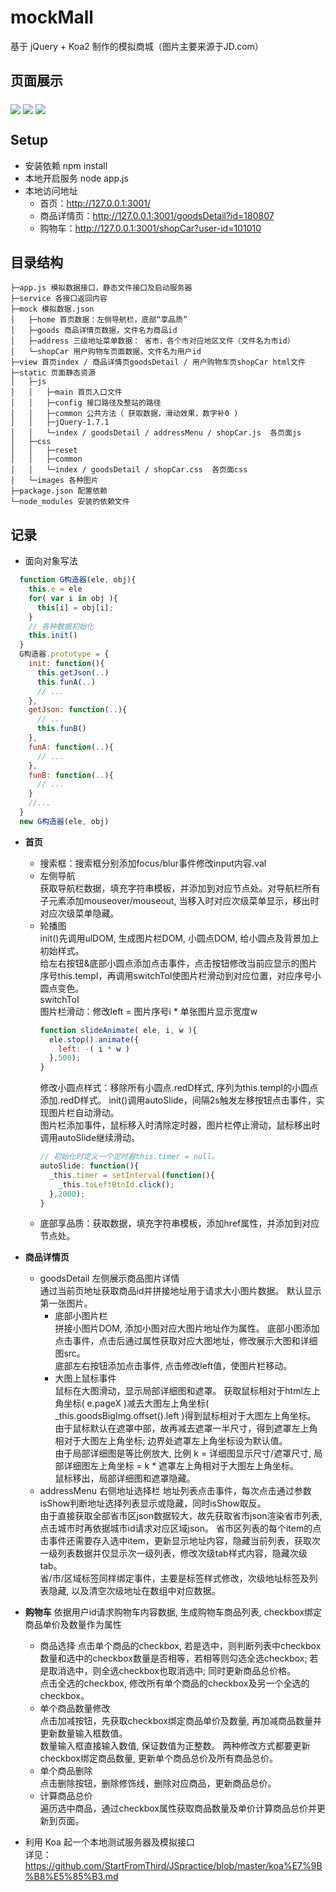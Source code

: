 # mockMall  
基于 jQuery + Koa2 制作的模拟商城（图片主要来源于JD.com）
## 页面展示
  <img align="middle" src="https://raw.githubusercontent.com/StartFromThird/mockMall/master/show/index.PNG"/>  
  <img align="middle" src="https://raw.githubusercontent.com/StartFromThird/mockMall/master/show/detail.PNG"/>  
  <img align="middle" src="https://raw.githubusercontent.com/StartFromThird/mockMall/master/show/shopCar.PNG"/>  

## Setup  
* 安装依赖 npm install  
* 本地开启服务 node app.js  
* 本地访问地址  
  * 首页：http://127.0.0.1:3001/    
  * 商品详情页：http://127.0.0.1:3001/goodsDetail?id=180807
  * 购物车：http://127.0.0.1:3001/shopCar?user-id=101010  

## 目录结构  
```
├─app.js 模拟数据接口，静态文件接口及启动服务器
├─service 各接口返回内容  
├─mock 模拟数据.json
│   ├─home 首页数据：左侧导航栏，底部“享品质”
│   ├─goods 商品详情页数据，文件名为商品id
│   ├─address 三级地址菜单数据： 省市，各个市对应地区文件（文件名为市id）
│   └─shopCar 用户购物车页面数据，文件名为用户id
├─view 首页index / 商品详情页goodsDetail / 用户购物车页shopCar html文件
├─static 页面静态资源    
│   ├─js
│   │   ├─main 首页入口文件  
│   │   ├─config 接口路径及整站的路径
│   │   ├─common 公共方法（ 获取数据，滑动效果，数字补0 )
│   │   ├─jQuery-1.7.1
│   │   └─index / goodsDetail / addressMenu / shopCar.js  各页面js
│   ├─css
│   │   ├─reset 
│   │   ├─common
│   │   └─index / goodsDetail / shopCar.css  各页面css
│   └─images 各种图片
├─package.json 配置依赖
└─node_modules 安装的依赖文件

```
## 记录  
* 面向对象写法  
```javascript
  function G构造器(ele, obj){
    this.e = ele
    for( var i in obj ){
      this[i] = obj[i];
    }
    // 各种数据初始化
    this.init()
  }
  G构造器.prototype = {
    init: function(){
      this.getJson(..)
      this.funA(..)
      // ...
    },
    getJson: function(..){
      // ...
      this.funB()
    },
    funA: function(..){
      // ...
    },
    funB: function(..){
      // ...
    }
    //...
  }
  new G构造器(ele, obj)
```
* **首页**
  * 搜索框：搜索框分别添加focus/blur事件修改input内容.val  
  * 左侧导航  
    获取导航栏数据，填充字符串模板，并添加到对应节点处。对导航栏所有子元素添加mouseover/mouseout, 当移入时对应次级菜单显示，移出时对应次级菜单隐藏。
  * 轮播图  
    init()先调用ulDOM, 生成图片栏DOM, 小圆点DOM, 给小圆点及背景加上初始样式。  
    给左右按钮&底部小圆点添加点击事件，点击按钮修改当前应显示的图片序号this.tempI，再调用switchToI使图片栏滑动到对应位置，对应序号小圆点变色。  
    switchToI  
      图片栏滑动：修改left = 图片序号i * 单张图片显示宽度w  
      ```javascript    
      function slideAnimate( ele, i, w ){
        ele.stop().animate({
          left: -( i * w )
        },500);
      }
      ```
    修改小圆点样式：移除所有小圆点.redD样式, 序列为this.tempI的小圆点添加.redD样式。
    init()调用autoSlide，间隔2s触发左移按钮点击事件，实现图片栏自动滑动。  
    图片栏添加事件，鼠标移入时清除定时器，图片栏停止滑动，鼠标移出时调用autoSlide继续滑动。  
    ```javascript
    // 初始化时定义一个定时器this.timer = null。 
    autoSlide: function(){
      _this.timer = setInterval(function(){
        _this.toLeftBtnId.click();
      },2000);
    }
    ```
  * 底部享品质：获取数据，填充字符串模板，添加href属性，并添加到对应节点处。  

* **商品详情页**  
  * goodsDetail 左侧展示商品图片详情  
    通过当前页地址获取商品id并拼接地址用于请求大小图片数据。 默认显示第一张图片。  
    * 底部小图片栏  
      拼接小图片DOM, 添加小图对应大图片地址作为属性。 
      底部小图添加点击事件，点击后通过属性获取对应大图地址，修改展示大图和详细图src。  
      底部左右按钮添加点击事件, 点击修改left值，使图片栏移动。
    * 大图上鼠标事件  
      鼠标在大图滑动，显示局部详细图和遮罩。 
      获取鼠标相对于html左上角坐标( e.pageX )减去大图左上角坐标( _this.goodsBigImg.offset().left )得到鼠标相对于大图左上角坐标。 由于鼠标默认在遮罩中部，故再减去遮罩一半尺寸，得到遮罩左上角相对于大图左上角坐标; 边界处遮罩左上角坐标设为默认值。  
      由于局部详细图是等比例放大, 比例 k = 详细图显示尺寸/遮罩尺寸, 局部详细图左上角坐标 = k * 遮罩左上角相对于大图左上角坐标。  
      鼠标移出，局部详细图和遮罩隐藏。
  * addressMenu 右侧地址选择栏 
    地址列表点击事件，每次点击通过参数isShow判断地址选择列表显示或隐藏，同时isShow取反。  
    由于直接获取全部省市区json数据较大，故先获取省市json渲染省市列表, 点击城市时再依据城市id请求对应区域json。
    省市区列表的每个item的点击事件还需要存入选中item，更新显示地址内容，隐藏当前列表，获取次一级列表数据并仅显示次一级列表，修改次级tab样式内容，隐藏次级tab。  
    省/市/区域标签同样绑定事件，主要是标签样式修改，次级地址标签及列表隐藏, 以及清空次级地址在数组中对应数据。  

* **购物车** 
  依据用户id请求购物车内容数据, 生成购物车商品列表, checkbox绑定商品单价及数量作为属性  
  * 商品选择
    点击单个商品的checkbox, 若是选中，则判断列表中checkbox数量和选中的checkbox数量是否相等，若相等则勾选全选checkbox; 若是取消选中，则全选checkbox也取消选中; 同时更新商品总价格。    
    点击全选的checkbox, 修改所有单个商品的checkbox及另一个全选的checkbox。  
  * 单个商品数量修改  
    点击加减按钮，先获取checkbox绑定商品单价及数量, 再加减商品数量并更新数量输入框数值。  
    数量输入框直接输入数值, 保证数值为正整数。
    两种修改方式都要更新checkbox绑定商品数量, 更新单个商品总价及所有商品总价。  
  * 单个商品删除  
    点击删除按钮，删除修饰线，删除对应商品，更新商品总价。  
  * 计算商品总价  
    遍历选中商品，通过checkbox属性获取商品数量及单价计算商品总价并更新到页面。  

* 利用 Koa 起一个本地测试服务器及模拟接口  
  详见：https://github.com/StartFromThird/JSpractice/blob/master/koa%E7%9B%B8%E5%85%B3.md

